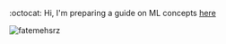 :octocat:  Hi,  I'm preparing a guide on ML concepts [here](https://github.com/fatemehsrz/ML_Concepts) 
<p align="left"> <img src="https://komarev.com/ghpvc/?username=fatemehsrz&label=Profile%20views&color=ce9927&style=flat" alt="fatemehsrz" /> </p>





